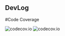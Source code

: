 ## DevLog

#Code Coverage

![codecov.io](https://codecov.io/gh/cse210-fa24-group3/cse210-fa24-group3/graphs/sunburst.svg?token=M2UL3ELWEF) ![codecov.io](https://codecov.io/gh/cse210-fa24-group3/cse210-fa24-group3/graphs/tree.svg?token=M2UL3ELWEF)

